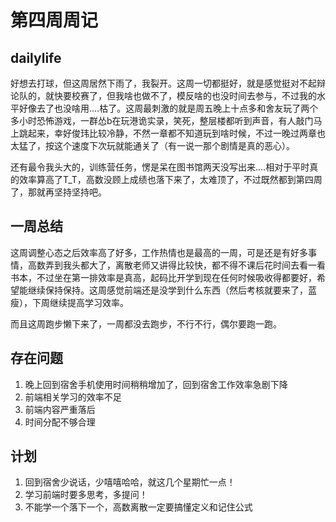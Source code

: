 # 第四周周记

## dailylife

好想去打球，但这周居然下雨了，我裂开。这周一切都挺好，就是感觉挺对不起辩论队的，就快要校赛了，但我啥也做不了，模反啥的也没时间去参与，不过我的水平好像去了也没啥用....枯了。这周最刺激的就是周五晚上十点多和舍友玩了两个多小时恐怖游戏，一群怂b在玩港诡实录，笑死，整层楼都听到声音，有人敲门马上跳起来，幸好俊玮比较冷静，不然一章都不知道玩到啥时候，不过一晚过两章也太猛了，按这个速度下次玩就能通关了（有一说一那个剧情是真的恶心）。

还有最令我头大的，训练营任务，愣是呆在图书馆两天没写出来....相对于平时真的效率算高了T_T，高数没顾上成绩也落下来了，太难顶了，不过既然都到第四周了，那就再坚持坚持吧。

## 一周总结

这周调整心态之后效率高了好多，工作热情也是最高的一周，可是还是有好多事情，高数弄到我头都大了，离散老师又讲得比较快，都不得不课后花时间去看一看书本，不过坐在第一排效率是真高，起码比开学到现在任何时候吸收得都要好，希望能继续保持保持。这周感觉前端还是没学到什么东西（然后考核就要来了，蓝瘦），下周继续提高学习效率。

而且这周跑步懒下来了，一周都没去跑步，不行不行，偶尔要跑一跑。



## 存在问题

1. 晚上回到宿舍手机使用时间稍稍增加了，回到宿舍工作效率急剧下降
2. 前端相关学习的效率不足
3. 前端内容严重落后
4. 时间分配不够合理



## 计划

1. 回到宿舍少说话，少嘻嘻哈哈，就这几个星期忙一点！
2. 学习前端时要多思考，多提问！
3. 不能学一个落下一个，高数离散一定要搞懂定义和记住公式